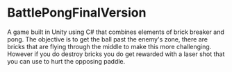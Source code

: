 # BattlePongFinalVersion
A game built in Unity using C# that combines elements of brick breaker and pong. The objective is to get the ball past the enemy's zone, there are bricks that are 
flying through the middle to make this more challenging. However if you do destroy bricks you do get rewarded with a laser shot that you can use to hurt the 
opposing paddle. 
